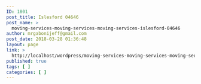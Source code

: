 ```yaml
---
ID: 1801
post_title: Islesford 04646
post_name: >
  moving-services-moving-services-moving-services-islesford-04646
author: mrgabonijeff@gmail.com
post_date: 2018-03-28 01:36:48
layout: page
link: >
  http://localhost/wordpress/moving-services-moving-services-moving-services-islesford-04646/
published: true
tags: [ ]
categories: [ ]
---
```

